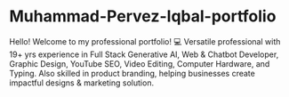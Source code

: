 # Muhammad-Pervez-Iqbal-portfolio
Hello! Welcome to my professional portfolio! 💻 Versatile professional with 19+ yrs experience in Full Stack Generative AI, Web & Chatbot Developer, Graphic Design, YouTube SEO, Video Editing, Computer Hardware, and Typing. Also skilled in product branding, helping businesses create impactful designs &amp; marketing solution.
